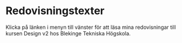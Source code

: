 ---
---
Redovisningstexter
=========================

Klicka på länken i menyn till vänster för att läsa mina redovisningar till kursen Design v2 hos Blekinge Tekniska Högskola.
